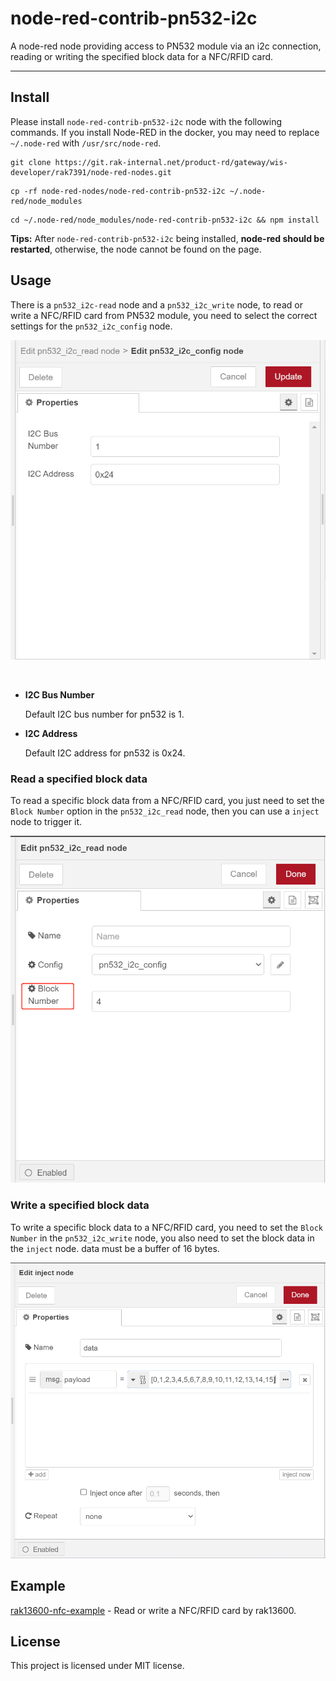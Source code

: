 node-red-contrib-pn532-i2c
==================================

A node-red node providing access to PN532 module via an i2c connection, reading or writing the specified block data for a NFC/RFID card.

---

## Install

Please install `node-red-contrib-pn532-i2c` node with the following commands. If you install Node-RED in the docker, you may need to replace `~/.node-red` with `/usr/src/node-red`.

```
git clone https://git.rak-internal.net/product-rd/gateway/wis-developer/rak7391/node-red-nodes.git
```

```
cp -rf node-red-nodes/node-red-contrib-pn532-i2c ~/.node-red/node_modules
```

```
cd ~/.node-red/node_modules/node-red-contrib-pn532-i2c && npm install
```

**Tips:**  After `node-red-contrib-pn532-i2c` being installed,  **node-red should be restarted**, otherwise, the node cannot be found on the page.

## Usage

There is a `pn532_i2c-read` node and a `pn532_i2c_write` node, to read or write a NFC/RFID card from PN532 module,  you need to select the correct settings for the `pn532_i2c_config` node.

<img src="assets/configuration-node.png" alt="configuration-node" style="zoom:67%;" />

​	

- **I2C Bus Number**

  Default I2C bus number for pn532 is 1.  

- **I2C Address**

  Default I2C address for pn532 is 0x24. 

### Read a specified block data

To read a specific block data from a NFC/RFID card, you just need to set the `Block Number` option in the `pn532_i2c_read` node, then you can use a `inject` node to trigger it.

<img src="assets/read-node.png" alt="read-node" style="zoom:67%;" />



### Write a specified block data

To write a specific block data to a NFC/RFID card,  you need to set the `Block Number`  in the `pn532_i2c_write` node,  you also need to set the block data in the `inject` node. data must be a buffer of 16 bytes.

<img src="assets/write-data-node.png" alt="write-data-node" style="zoom:67%;" />

 


## Example

[rak13600-nfc-example](examples/rak13600-nfc/README.md)  - Read or write a NFC/RFID card by rak13600.



## License

This project is licensed under MIT license.

